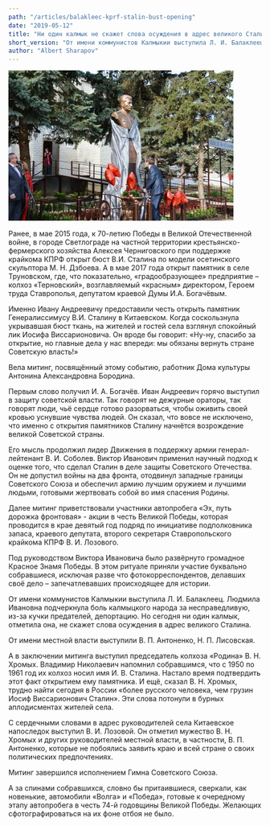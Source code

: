 ```yaml
---
path: "/articles/balakleec-kprf-stalin-bust-opening"
date: "2019-05-12"
title: "Ни один калмык не скажет слова осуждения в адрес великого Сталина"
short_version: "От имени коммунистов Калмыкии выступила Л. И. Балаклеец. Людмила Ивановна подчеркнула боль калмыцкого народа за несправедливую, из-за кучки предателей, депортацию. Но сегодня ни один калмык, отметила она, не скажет слова осуждения в адрес великого Сталина."
author: "Albert Sharapov"
---
```


![Бюст Сталина](./de2f42_dsc_0030.jpg)

Ранее, в мае 2015 года, к 70-летию Победы в Великой Отечественной войне, в городе Светлограде на частной территории крестьянско-фермерского хозяйства Алексея Черниговского при поддержке крайкома КПРФ открыт бюст В.И. Сталина по модели осетинского скульптора М. Н. Дзбоева. А в мае 2017 года открыт памятник в селе Труновском, где, что показательно, «градообразующее» предприятие – колхоз «Терновский», возглавляемый «красным» директором, Героем труда Ставрополья, депутатом краевой Думы И.А. Богачёвым.

Именно Ивану Андреевичу предоставили честь открыть памятник Генералиссимусу В.И. Сталину в Китаевском. Когда соскользнула укрывавшая бюст ткань, на жителей и гостей села взглянул спокойный лик Иосифа Виссарионовича. Он вроде бы говорит: «Ну-ну, спасибо за открытие, но главные дела у нас впереди: мы обязаны вернуть стране Советскую власть!»

Вела митинг, посвящённый этому событию, работник Дома культуры Антонина Александровна Бородина.

Первым слово получил И. А. Богачёв. Иван Андреевич горячо выступил в защиту советской власти. Так говорят не дежурные ораторы, так говорят люди, чьё сердце готово разорваться, чтобы оживить своей кровью уснувшие чувства людей. Он сказал, что вовсе не исключено, что именно с открытия памятников Сталину начнётся возрождение великой Советской страны.

Его мысль продолжил лидер Движения в поддержку армии генерал-лейтенант В. И. Соболев. Виктор Иванович применил научный подход к оценке того, что сделал Сталин в деле защиты Советского Отечества. Он не допустил войны на два фронта, отодвинул западные границы Советского Союза и обеспечил армию лучшим оружием и лучшими людьми, готовыми жертвовать собой во имя спасения Родины.

Далее митинг приветствовали участники автопробега «Эх, путь дорожка фронтовая» - акции в честь Великой Победы, которая проводится в крае девятый год подряд по инициативе подполковника запаса, краевого депутата, второго секретаря Ставропольского крайкома КПРФ В. И. Лозового.

Под руководством Виктора Ивановича было развёрнуто громадное Красное Знамя Победы. В этом ритуале приняли участие буквально собравшиеся, исключая разве что фотокорреспондентов, делавших своё дело – запечатлевавших происходящее для истории.

От имени коммунистов Калмыкии выступила Л. И. Балаклеец. Людмила Ивановна подчеркнула боль калмыцкого народа за несправедливую, из-за кучки предателей, депортацию. Но сегодня ни один калмык, отметила она, не скажет слова осуждения в адрес великого Сталина.

От имени местной власти выступили В. П. Антоненко, Н. П. Лисовская.

А в заключении митинга выступил председатель колхоза «Родина» В. Н. Хромых. Владимир Николаевич напомнил собравшимся, что с 1950 по 1961 год их колхоз носил имя И. В. Сталина. Настало время подтвердить этот факт открытием ему памятника. И ещё, сказал В. Н. Хромых, трудно найти сегодня в России «более русского человека, чем грузин Иосиф Виссарионович Сталин». Эти слова потонули в бурных аплодисментах жителей села.

С сердечными словами в адрес руководителей села Китаевское напоследок выступил В. И. Лозовой. Он отметил мужество В. Н. Хромых и других руководителей местной власти, в частности, В. П. Антоненко, которые не побоялись заявить краю и всей стране о своих политических предпочтениях.

Митинг завершился исполнением Гимна Советского Союза.

А за спинами собравшихся, словно бы притаившиеся, сверкали, как новенькие, автомобили «Волга» и «Победа», готовые к очередному этапу автопробега в честь 74-й годовщины Великой Победы. Желающих сфотографироваться на их фоне отбоя не было.